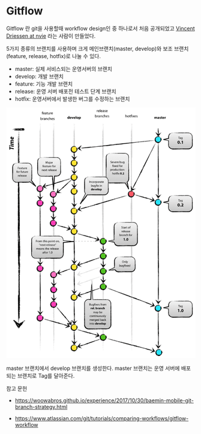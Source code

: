 # Gitflow

Gitflow 란 git을 사용할때 workflow design인 중 하나로서 처음 공개되었고  [Vincent Driessen at nvie](http://nvie.com/posts/a-successful-git-branching-model/)  라는 사람이 만들었다. 

5가지 종류의 브랜치를 사용하며 크게 메인브랜치(master, develop)와 보조 브랜치(feature, release, hotfix)로 나눌 수 있다.

- master: 실제 서비스되는 운영서버의 브랜치
- develop: 개발 브랜치
- feature: 기능 개발 브랜치
- release: 운영 서버 배포전 테스트 단계 브랜치
- hotfix: 운영서버에서 발생한 버그를 수정하는 브랜치

 ![img](images/git%20flow/git-model@2x.png) 



master 브랜치에서 develop 브랜치를 생성한다. master 브랜치는 운영 서버에 배포되는 브랜치로 Tag를 달아준다. 



참고 문헌

-  https://woowabros.github.io/experience/2017/10/30/baemin-mobile-git-branch-strategy.html 

-  https://www.atlassian.com/git/tutorials/comparing-workflows/gitflow-workflow 